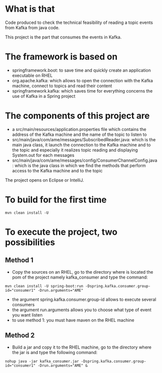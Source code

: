 What is that
============
Code produced to check the technical feasibility of reading a topic
events from Kafka from java code.

This project is the part that consumes the events in Kafka.

The framework is based on
=========================
- springframework.boot: to save time and quickly create an application executable on RHEL
- org.apache.kafka: which allows to open the connection with the Kafka machine, connect to topics and read their content
- springframework.kafka: which saves time for everything concerns the use of Kafka in a Spring project

The components of this project are
==================================
- a src/main/resources/application.properties file which contains the address of the Kafka machine and the name of the topic to listen to
- src/main/java/com/ame/messages/SubscribedReader.java: which is the main java class, it launch the connection to the Kafka machine and to the topic and especially it realizes topic reading and displaying System.out for each messages
- src/main/java/com/ame/messages/config/ConsumerChannelConfig.java: which is the java class in which we find the methods that perform access to the Kafka machine and to the topic

The project opens on Eclipse or IntelliJ.

To build for the first time
===========================

`mvn clean install -U`

To execute the project, two possibilities
=========================================
Method 1
--------
- Copy the sources on an RHEL, go to the directory where is located
the pom of the project namely kafka_consumer and type the command:

`mvn clean install -U spring-boot:run -Dspring.kafka.consumer.group-id="consumer1" -Drun.arguments="AME"`

- the argument spring.kafka.consumer.group-id allows to execute several consumers
- the argument run.arguments allows you to choose what type of event you want listen
- to use method 1: you must have maven on the RHEL machine

Method 2
--------
- Build a jar and copy it to the RHEL machine, go to the directory
where the jar is and type the following command:

`nohup java -jar kafka_consumer.jar -Dspring.kafka.consumer.group-id="consumer1" -Drun.arguments="AME" &`
    
